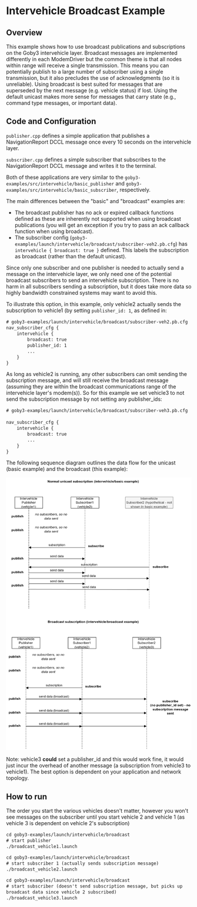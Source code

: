 # Intervehicle Broadcast Example

## Overview

This example shows how to use broadcast publications and subscriptions on the Goby3 intervehicle layer. Broadcast messages are implemented differently in each ModemDriver but the common theme is that all nodes within range will receive a single transmission. This means you can potentially publish to a large number of subscriber using a single transmission, but it also precludes the use of acknowledgments (so it is unreliable). Using broadcast is best suited for messages that are superseded by the next message (e.g. vehicle status) if lost. Using the default unicast makes more sense for messages that carry state (e.g., command type messages, or important data).

## Code and Configuration

`publisher.cpp` defines a simple application that publishes a NavigationReport DCCL message once every 10 seconds on the intervehicle layer.

`subscriber.cpp` defines a simple subscriber that subscribes to the NavigationReport DCCL message and writes it to the terminal.

Both of these applications are very similar to the `goby3-examples/src/intervehicle/basic_publisher` and `goby3-examples/src/intervehicle/basic_subscriber`, respectively.

The main differences between the "basic" and "broadcast" examples are:
- The broadcast publisher has no ack or expired callback functions defined as these are inherently not supported when using broadcast publications (you will get an exception if you try to pass an ack callback function when using broadcast).
- The subscriber config (`goby3-examples/launch/intervehicle/broadcast/subscriber-veh2.pb.cfg`) has `intervehicle { broadcast: true }` defined. This labels the subscription as broadcast (rather than the default unicast).

Since only one subscriber and one publisher is needed to actually send a message on the intervehicle layer, we only need one of the potential broadcast subscribers to send an intervehicle subscription. There is no harm in all subscribers sending a subscription, but it does take more data so highly bandwidth constrained systems may want to avoid this.

To illustrate this option, in this example, only vehicle2 actually sends the subscription to vehicle1 (by setting `publisher_id: 1`, as defined in:


```
# goby3-examples/launch/intervehicle/broadcast/subscriber-veh2.pb.cfg
nav_subscriber_cfg {
    intervehicle {
        broadcast: true
        publisher_id: 1
        ...
    }
}
```

As long as vehicle2 is running, any other subscribers can omit sending the subscription message, and will still receive the broadcast message (assuming they are within the broadcast communications range of the intervehicle layer's modem(s)). So for this example we set vehicle3 to not send the subscription message by not setting any publisher_ids:

```
# goby3-examples/launch/intervehicle/broadcast/subscriber-veh3.pb.cfg

nav_subscriber_cfg {    
    intervehicle {
        broadcast: true
        ...
    }
}

```

The following sequence diagram outlines the data flow for the unicast (basic example) and the broadcast (this example):

![](intervehicle_subscribe_and_broadcast.png)

Note: vehicle3 **could** set a publisher_id and this would work fine, it would just incur the overhead of another message (a subscription from vehicle3 to vehicle1). The best option is dependent on your application and network topology.

## How to run

The order you start the various vehicles doesn't matter, however you won't see messages on the subscriber until you start vehicle 2 and vehicle 1 (as vehicle 3 is dependent on vehicle 2's subscription)

```
cd goby3-examples/launch/intervehicle/broadcast
# start publisher
./broadcast_vehicle1.launch
```

```
cd goby3-examples/launch/intervehicle/broadcast
# start subscriber 1 (actually sends subscription message)
./broadcast_vehicle2.launch
```

```
cd goby3-examples/launch/intervehicle/broadcast
# start subscriber (doesn't send subscription message, but picks up broadcast data since vehicle 2 subscribed)
./broadcast_vehicle3.launch
```
